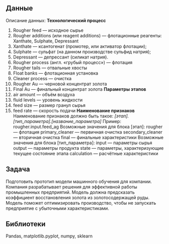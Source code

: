 ## Данные
Описание данных:
**Технологический процесс**
1. Rougher feed — исходное сырье
2. Rougher additions (или reagent additions) — флотационные реагенты: Xanthate, Sulphate, Depressant
  1. Xanthate — ксантогенат (промотер, или активатор флотации);
  2. Sulphate — сульфат (на данном производстве сульфид натрия);
  3. Depressant — депрессант (силикат натрия).
3. Rougher process (англ. «грубый процесс») — флотация
4. Rougher tails — отвальные хвосты
5. Float banks — флотационная установка
6. Cleaner process — очистка
7. Rougher Au — черновой концентрат золота
8. Final Au — финальный концентрат золота
**Параметры этапов**
1. air amount — объём воздуха
2. fluid levels — уровень жидкости
3. feed size — размер гранул сырья
4. feed rate — скорость подачи
**Наименование признаков**
Наименование признаков должно быть такое:
*[этап].[тип_параметра].[название_параметра]*
Пример: rougher.input.feed_ag
Возможные значения для блока [этап]:
rougher — флотация
primary_cleaner — первичная очистка
secondary_cleaner — вторичная очистка
final — финальные характеристики
Возможные значения для блока [тип_параметра]:
input — параметры сырья
output — параметры продукта
state — параметры, характеризующие текущее состояние этапа
calculation — расчётные характеристики
## Задача
Подготовить прототип модели машинного обучения для компании. Компания разрабатывает решения для эффективной работы промышленных предприятий.
Модель должна предсказать коэффициент восстановления золота из золотосодержащей руды. Модель поможет оптимизировать производство, чтобы не запускать предприятие с убыточными характеристиками.
## Библиотеки
Pandas, matplotlib.pyplot, numpy, sklearn
